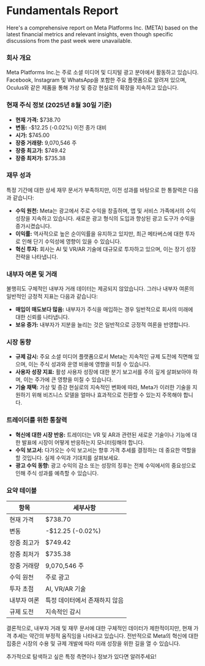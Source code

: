# Fundamentals Report

Here's a comprehensive report on Meta Platforms Inc. (META) based on the latest financial metrics and relevant insights, even though specific discussions from the past week were unavailable.

### 회사 개요
Meta Platforms Inc.는 주로 소셜 미디어 및 디지털 광고 분야에서 활동하고 있습니다. Facebook, Instagram 및 WhatsApp을 포함한 주요 플랫폼으로 알려져 있으며, Oculus와 같은 제품을 통해 가상 및 증강 현실로의 확장을 지속하고 있습니다.

### 현재 주식 정보 (2025년 8월 30일 기준)
- **현재 가격:** $738.70
- **변동:** -$12.25 (-0.02%) 이전 종가 대비
- **시가:** $745.00
- **장중 거래량:** 9,070,546 주
- **장중 최고가:** $749.42
- **장중 최저가:** $735.38

### 재무 성과
특정 기간에 대한 상세 재무 문서가 부족하지만, 이전 성과를 바탕으로 한 통찰력은 다음과 같습니다:
- **수익 원천:** Meta는 광고에서 주로 수익을 창출하며, 앱 및 서비스 가족에서의 수익 성장을 지속하고 있습니다. 새로운 광고 형식의 도입과 향상된 광고 도구가 수익을 증가시켰습니다.
- **이익률:** 역사적으로 높은 순이익률을 유지하고 있지만, 최근 메타버스에 대한 투자로 인해 단기 수익성에 영향이 있을 수 있습니다.
- **혁신 투자:** 회사는 AI 및 VR/AR 기술에 대규모로 투자하고 있으며, 이는 장기 성장 전략을 나타냅니다.

### 내부자 여론 및 거래
불행히도 구체적인 내부자 거래 데이터는 제공되지 않았습니다. 그러나 내부자 여론의 일반적인 긍정적 지표는 다음과 같습니다:
- **매입이 매도보다 많음:** 내부자가 주식을 매입하는 경우 일반적으로 회사의 미래에 대한 신뢰를 나타냅니다.
- **보유 증가:** 내부자가 지분을 늘리는 것은 일반적으로 긍정적 여론을 반영합니다.

### 시장 동향
- **규제 감시:** 주요 소셜 미디어 플랫폼으로서 Meta는 지속적인 규제 도전에 직면해 있으며, 이는 주식 성과와 운영 비용에 영향을 미칠 수 있습니다.
- **사용자 성장 지표:** 활성 사용자 성장에 대한 분기 보고서를 주의 깊게 살펴보아야 하며, 이는 주가에 큰 영향을 미칠 수 있습니다.
- **기술 채택:** 가상 및 증강 현실로의 지속적인 변화에 따라, Meta가 이러한 기술을 지원하기 위해 비즈니스 모델을 얼마나 효과적으로 전환할 수 있는지 주목해야 합니다.

### 트레이더를 위한 통찰력
- **혁신에 대한 시장 반응:** 트레이더는 VR 및 AR과 관련된 새로운 기술이나 기능에 대한 발표에 시장이 어떻게 반응하는지 모니터링해야 합니다.
- **수익 보고서:** 다가오는 수익 보고서는 향후 가격 추세를 결정하는 데 중요한 역할을 할 것입니다. 실제 수익과 기대치를 살펴보세요.
- **광고 수익 동향:** 광고 수익의 감소 또는 성장의 징후는 전체 수익에서의 중요성으로 인해 주식 성과를 예측할 수 있습니다.

### 요약 테이블

| 항목                     | 세부사항                       |
|--------------------------|-------------------------------|
| 현재 가격                | $738.70                       |
| 변동                     | -$12.25 (-0.02%)              |
| 장중 최고가              | $749.42                       |
| 장중 최저가              | $735.38                       |
| 장중 거래량              | 9,070,546 주                  |
| 수익 원천                | 주로 광고                     |
| 투자 초점                | AI, VR/AR 기술                |
| 내부자 여론             | 특정 데이터에서 존재하지 않음 |
| 규제 도전                | 지속적인 감시                 |

결론적으로, 내부자 거래 및 재무 문서에 대한 구체적인 데이터가 제한적이지만, 현재 가격 추세는 약간의 부정적 움직임을 나타내고 있습니다. 전반적으로 Meta의 혁신에 대한 집중은 시장의 수용 및 규제 개발에 따라 미래 성장을 위한 길을 열 수 있습니다.

추가적으로 탐색하고 싶은 특정 측면이나 정보가 있다면 알려주세요!
